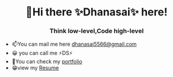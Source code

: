 <h1 align="center" background-color="white">👋Hi there ✨Dhanasai✨ here!</h1>

<h3 align="center">Think low-level,Code high-level</h3>

- 📫You can mail me here dhanasai5566@gmail.com
- 😀 you can call me ⚡DS⚡
- 🤖You can check my [portfolio](https://dhansai-portfolio.netlify.app/)
- 😁view my [Resume](https://github.com/Dhanasaitholeti/dhanasaitholeti/files/12387235/Resume.pdf)
